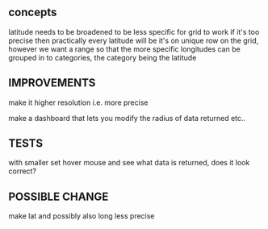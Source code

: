 ## concepts
latitude needs to be broadened to be less specific for grid to work
if it's too precise then practically every latitude will be it's on unique row on the grid,
however we want a range so that the more specific longitudes can be grouped in to categories, the category being the latitude

## IMPROVEMENTS
make it higher resolution i.e. more precise

make a dashboard that lets you modify the radius of data returned etc..

## TESTS
with smaller set hover mouse and see what data is returned, does it look correct?

## POSSIBLE CHANGE
make lat and possibly also long less precise


